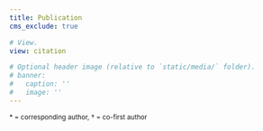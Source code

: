 ```yaml
---
title: Publication
cms_exclude: true

# View.
view: citation

# Optional header image (relative to `static/media/` folder).
# banner:
#   caption: ''
#   image: ''
---
```


<small> * = corresponding author, † = co-first author </small>
<!-- - <small>Publications are categorized using the following tags: [W#] for working papers, [J#] for journal articles, and [C#] for conference papers.</small>
- <small>Author roles are indicated as follows: * denotes the corresponding author, and † indicates authors who contributed equally to the work.</small> -->

